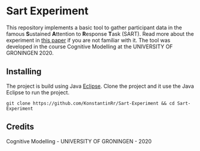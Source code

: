 # Sart Experiment

This repository implements a basic tool to gather participant data in the famous **S**ustained **A**ttention to **R**esponse **T**ask (SART).
Read more about the experiment in [this paper](https://www.sciencedirect.com/science/article/pii/B9780123757319500598)
if you are not familiar with it. The tool was developed in the course Cognitive Modelling at the UNIVERSITY OF GRONINGEN 2020.

## Installing
The project is build using Java [Eclipse](https://www.eclipse.org/downloads/packages/release/kepler/sr1/eclipse-ide-java-developers).
Clone the project and it use the Java Eclipse to run the project.
```
git clone https://github.com/KonstantinRr/Sart-Experiment && cd Sart-Experiment
```

## Credits
Cognitive Modelling - UNIVERSITY OF GRONINGEN - 2020

